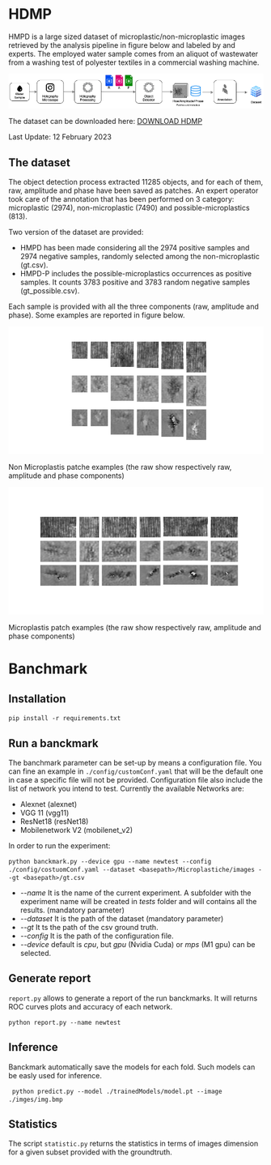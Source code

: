 # HDMP

HMPD is a large sized dataset of microplastic/non-microplastic images retrieved by the analysis pipeline in figure below and labeled by and experts. 
The employed water sample comes from an aliquot of wastewater from a washing test of polyester textiles in a commercial washing machine.


![pipeline](./images/pipeline.png "Processing Pipeline")

The dataset can be downloaded here: [DOWNLOAD HDMP](https://cnrsc-my.sharepoint.com/:u:/g/personal/marco_delcoco_cnr_it/EXUUUm7sZgNEn_mfV3WVt4EBLF8zDyrn42s6UbdvvG_R-w?download=1)

Last Update: 12 February 2023


## The dataset

The object detection process extracted 11285 objects, and for each of them, raw, amplitude and phase have
been saved as patches. An expert operator took care of the annotation that has been performed on 3 category: microplastic (2974), non-microplastic (7490) and
possible-microplastics (813).

Two version of the dataset are provided:
- HMPD has been made considering all the 2974 positive samples and 2974 negative samples, randomly selected among the non-microplastic (gt.csv).
- HMPD-P includes the possible-microplastics occurrences as positive samples. It counts 3783 positive and 3783 random negative samples (gt_possible.csv). 

Each sample is provided with all the three components (raw, amplitude and phase). Some examples are reported in figure below.

![pipeline](./images/example0.png "Processing Pipeline")

Non Microplastis patche examples (the raw show respectively raw, amplitude and phase components)

![pipeline](./images/example1.png "Processing Pipeline")

Microplastis patch examples (the raw show respectively raw, amplitude and phase components)

# Banchmark

## Installation

```
pip install -r requirements.txt
```

## Run a banckmark

The banchmark parameter can be set-up by means a configuration file.
You can fine an example in `./config/customConf.yaml` that will be the default one in case a specific file will not be provided.
Configuration file also include the list of network you intend to test. Currently the available Networks are:
- Alexnet (alexnet)
- VGG 11 (vgg11)
- ResNet18 (resNet18)
- Mobilenetwork V2 (mobilenet_v2)

In order to run the experiment:

```
python banckmark.py --device gpu --name newtest --config ./config/costuomConf.yaml --dataset <basepath>/Microplastiche/images --gt <basepath>/gt.csv
```

- *--name* It is the name of the current experiment. A subfolder with the experiment name will be created in *tests* folder and will contains all the results. (mandatory parameter)
- *--dataset* It is the path of the dataset (mandatory parameter)
- *--gt* It ts the path of the csv ground truth.
- *--config* It is the path of the configuration file.
- *--device* default is *cpu*, but *gpu* (Nvidia Cuda) or *mps* (M1 gpu) can be selected.

## Generate report
`report.py` allows to generate a report of the run banckmarks. It will returns ROC curves plots and accuracy of each network.

```
python report.py --name newtest 
```

## Inference

Banckmark automatically save the models for each fold. Such models can be easly used for inference.
```
 python predict.py --model ./trainedModels/model.pt --image ./imges/img.bmp
```

## Statistics
The script `statistic.py` returns the statistics in terms of images dimension for a given subset provided with the groundtruth.


